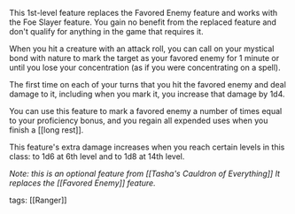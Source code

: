This 1st-level feature replaces the Favored Enemy feature and works with the Foe Slayer feature. You gain no benefit from the replaced feature and don't qualify for anything in the game that requires it.

When you hit a creature with an attack roll, you can call on your mystical bond with nature to mark the target as your favored enemy for 1 minute or until you lose your concentration (as if you were concentrating on a spell).

The first time on each of your turns that you hit the favored enemy and deal damage to it, including when you mark it, you increase that damage by 1d4.

You can use this feature to mark a favored enemy a number of times equal to your proficiency bonus, and you regain all expended uses when you finish a [[long rest]].

This feature's extra damage increases when you reach certain levels in this class: to 1d6 at 6th level and to 1d8 at 14th level.

*Note: this is an optional feature from [[Tasha's Cauldron of Everything]]*
*It replaces the [[Favored Enemy]] feature.*

tags: [[Ranger]]